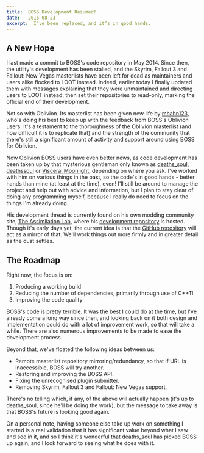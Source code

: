 ```yaml
---
title:  BOSS Development Resumed!
date:   2015-08-23
excerpt:  I’ve been replaced, and it’s in good hands.
---
```


## A New Hope

I last made a commit to BOSS's code repository in May 2014. Since then, the utility's development has been stalled, and the Skyrim, Fallout 3 and Fallout: New Vegas masterlists have been left for dead as maintainers and users alike flocked to LOOT instead. Indeed, earlier today I finally updated them with messages explaining that they were unmaintained and directing users to LOOT instead, then set their repositories to read-only, marking the official end of their development.

Not so with Oblivion. Its masterlist has been given new life by [mhahn123](http://forums.bethsoft.com/user/618311-mhahn123/), who's doing his best to keep up with the feedback from BOSS's Oblivion users. It's a testament to the thoroughness of the Oblivion masterlist (and how difficult it is to replicate that) and the strength of the community that there's still a significant amount of activity and support around using BOSS for Oblivion.

Now Oblivion BOSS users have even better news, as code development has been taken up by that mysterious gentleman only known as [deaths_soul](http://forums.bethsoft.com/user/721559-deaths-soul/), [deathssoul](https://github.com/deathssoul) or [Visceral Moonlight](http://www.theassimilationlab.com/forums/user/745-visceral-moonlight/), depending on where you ask. I've worked with him on various things in the past, so the code's in good hands - better hands than mine (at least at the time), even! I'll still be around to manage the project and help out with advice and information, but I plan to stay clear of doing any programming myself, because I really do need to focus on the things I'm already doing.

His development thread is currently found on his own modding community site, [The Assimilation Lab](http://www.theassimilationlab.com/forums/topic/14996-boss-program-discussion-and-development), where his [development repository](http://gitlab.theassimilationlab.com/deaths_soul/boss) is hosted. Though it's early days yet, the current idea is that the [GitHub repository](https://github.com/boss-developers/boss) will act as a mirror of that. We'll work things out more firmly and in greater detail as the dust settles.

## The Roadmap

Right now, the focus is on:

1. Producing a working build
2. Reducing the number of dependencies, primarily through use of C++11
3. Improving the code quality

BOSS's code is pretty terrible. It was the best I could do at the time, but I've already come a long way since then, and looking back on it both design and implementation could do with a lot of improvement work, so that will take a while. There are also numerous improvements to be made to ease the development process.

Beyond that, we've floated the following ideas between us:

* Remote masterlist repository mirroring/redundancy, so that if URL is inaccessible, BOSS will try another.
* Restoring and improving the BOSS API.
* Fixing the unrecognised plugin submitter.
* Removing Skyrim, Fallout 3 and Fallout: New Vegas support.

There's no telling which, if any, of the above will actually happen (it's up to deaths_soul, since he'll be doing the work), but the message to take away is that BOSS's future is looking good again.

On a personal note, having someone else take up work on something I started is a real validation that it has significant value beyond what I saw and see in it, and so I think it's wonderful that deaths_soul has picked BOSS up again, and I look forward to seeing what he does with it.
